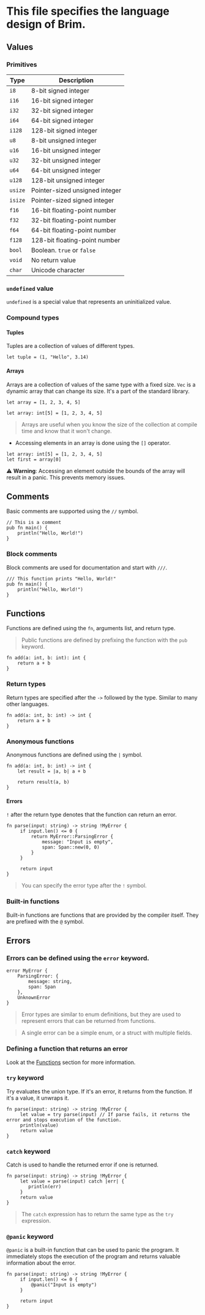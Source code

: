 # This file specifies the language design of Brim.

## Values

### Primitives

| Type    | Description                    |
|---------|--------------------------------|
| `i8`    | 8-bit signed integer           |
| `i16`   | 16-bit signed integer          |
| `i32`   | 32-bit signed integer          |
| `i64`   | 64-bit signed integer          |
| `i128`  | 128-bit signed integer         |
| `u8`    | 8-bit unsigned integer         |
| `u16`   | 16-bit unsigned integer        |
| `u32`   | 32-bit unsigned integer        |
| `u64`   | 64-bit unsigned integer        |
| `u128`  | 128-bit unsigned integer       |
| `usize` | Pointer-sized unsigned integer |
| `isize` | Pointer-sized signed integer   |
| `f16`   | 16-bit floating-point number   |
| `f32`   | 32-bit floating-point number   |
| `f64`   | 64-bit floating-point number   |
| `f128`  | 128-bit floating-point number  |
| `bool`  | Boolean. `true` or `false`     |
| `void`  | No return value                |
| `char`  | Unicode character              |

### `undefined` value

`undefined` is a special value that represents an uninitialized value.

### Compound types

#### Tuples

Tuples are a collection of values of different types.

```brim
let tuple = (1, "Hello", 3.14)
```

#### Arrays

Arrays are a collection of values of the same type with a fixed size.
`Vec` is a dynamic array that can change its size. It's a part of the standard library.

```brim
let array = [1, 2, 3, 4, 5]
```

```brim
let array: int[5] = [1, 2, 3, 4, 5]
```

> Arrays are useful when you know the size of the collection at compile time and know that it won't change.

- Accessing elements in an array is done using the `[]` operator.

```brim
let array: int[5] = [1, 2, 3, 4, 5]
let first = array[0]
```

⚠️ **Warning**: Accessing an element outside the bounds of the array will result in a panic. This prevents memory
issues.

## Comments

Basic comments are supported using the `//` symbol.

```brim
// This is a comment
pub fn main() {
    println("Hello, World!")
}
```

### Block comments

Block comments are used for documentation and start with `///`.

```brim
/// This function prints "Hello, World!"
pub fn main() {
    println("Hello, World!")
}
```

## Functions

Functions are defined using the `fn`, arguments list, and return type.

> Public functions are defined by prefixing the function with the `pub` keyword.

```brim
fn add(a: int, b: int): int {
    return a + b
}
```

### Return types

Return types are specified after the `->` followed by the type. Similar to many other languages.

```brim
fn add(a: int, b: int) -> int {
    return a + b
}
```

### Anonymous functions

Anonymous functions are defined using the `|` symbol.

```brim
fn add(a: int, b: int) -> int {
    let result = |a, b| a + b

    return result(a, b)
}
```

#### Errors

`!` after the return type denotes that the function can return an error.

```brim
fn parse(input: string) -> string !MyError {
     if input.len() <= 0 {
         return MyError::ParsingError {
             message: "Input is empty",
             span: Span::new(0, 0)
         }
     }
     
     return input
}
```

> You can specify the error type after the `!` symbol.

### Built-in functions

Built-in functions are functions that are provided by the compiler itself. They are prefixed with the `@` symbol.

## Errors

### Errors can be defined using the `error` keyword.

```brim
error MyError {
    ParsingError: {
        message: string,
        span: Span
    },
    UnknownError
}
```

> Error types are similar to enum definitions, but they are used to represent errors that can be returned from
> functions.

> A single error can be a simple enum, or a struct with multiple fields.

### Defining a function that returns an error

Look at the [Functions](#functions) section for more information.

### `try` keyword

Try evaluates the union type. If it's an error, it returns from the function. If it's a value, it unwraps it.

```brim
fn parse(input: string) -> string !MyError {
     let value = try parse(input) // If parse fails, it returns the error and stops execution of the function.
     println(value)
     return value
}
```

### `catch` keyword

Catch is used to handle the returned error if one is returned.

```brim
fn parse(input: string) -> string !MyError {
     let value = parse(input) catch |err| {
        println(err)
     }
     return value
}
```

> The `catch` expression has to return the same type as the `try` expression.

### `@panic` keyword

`@panic` is a built-in function that can be used to panic the program. It immediately stops the execution of the program
and returns valuable information about the error.

```brim
fn parse(input: string) -> string !MyError {
     if input.len() <= 0 {
         @panic("Input is empty")
     }
     
     return input
}
```
